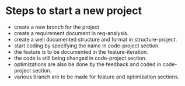 # Steps to start a new project
- create a new branch for the project
- create a requirement document in req-analysis.
- create a well documented structure and format in structure-project.
- start coding by specifying the name in code-project section.
- the feature is to be documented in the feature-iteration.
- the code is still being changed in code-project section.
- optimizations are also be done by the feedback and coded in code-project section.
- various branch are to be made for feature and optimization sections.